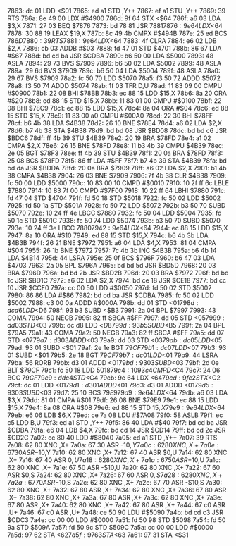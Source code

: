 7863: dc 01        LDD    <$01
7865: ed a1        STD    ,Y++
7867: ef a1        STU    ,Y++
7869: 39           RTS
786a: 8e 49 00     LDX    #$4900
786d: 9f 64        STX    <$64
786f: a6 03        LDA    $3,X
7871: 27 03        BEQ    $7876
7873: bd 78 81     JSR    $7881
7876: 9e 64        LDX    <$64
7878: 30 88 19     LEAX   $19,X
787b: 8c 49 4b     CMPX   #$494B
787e: 25 ed        BCS    $786D
7880: 39           RTS
7881: 9e 64        LDX    <$64
7883: 4f           CLRA
7884: e6 02        LDB    $2,X
7886: cb 03        ADDB   #$03
7888: fd 47 01     STD    $4701
788b: 86 67        LDA    #$67
788d: bd cd ba     JSR    $CDBA
7890: b6 50 00     LDA    $5000
7893: 48           ASLA
7894: 29 73        BVS    $7909
7896: b6 50 02     LDA    $5002
7899: 48           ASLA
789a: 29 6d        BVS    $7909
789c: b6 50 04     LDA    $5004
789f: 48           ASLA
78a0: 29 67        BVS    $7909
78a2: fc 50 70     LDD    $5070
78a5: f3 50 72     ADDD   $5072
78a8: f3 50 74     ADDD   $5074
78ab: 1f 03        TFR    D,U
78ad: 11 83 09 00  CMPU   #$0900
78b1: 22 08        BHI    $78BB
78b3: ec 88 15     LDD    $15,X
78b6: 8a 20        ORA    #$20
78b8: ed 88 15     STD    $15,X
78bb: 11 83 01 00  CMPU   #$0100
78bf: 22 08        BHI    $78C9
78c1: ec 88 15     LDD    $15,X
78c4: 8a 04        ORA    #$04
78c6: ed 88 15     STD    $15,X
78c9: 11 83 00 a0  CMPU   #$00A0
78cd: 22 30        BHI    $78FF
78cf: b6 4b 38     LDA    $4B38
78d2: 26 10        BNE    $78E4
78d4: a6 02        LDA    $2,X
78d6: b7 4b 38     STA    $4B38
78d9: bd bd 08     JSR    $BD08
78dc: bd bd c6     JSR    $BDC6
78df: ff 4b 39     STU    $4B39
78e2: 20 19        BRA    $78FD
78e4: a1 02        CMPA   $2,X
78e6: 26 15        BNE    $78FD
78e8: 11 b3 4b 39  CMPU   $4B39
78ec: 2e 05        BGT    $78F3
78ee: ff 4b 39     STU    $4B39
78f1: 20 0a        BRA    $78FD
78f3: 25 08        BCS    $78FD
78f5: 86 ff        LDA    #$FF
78f7: b7 4b 39     STA    $4B39
78fa: bd bd da     JSR    $BDDA
78fd: 20 0a        BRA    $7909
78ff: a6 02        LDA    $2,X
7901: b1 4b 38     CMPA   $4B38
7904: 26 03        BNE    $7909
7906: 7f 4b 38     CLR    $4B38
7909: fc 50 00     LDD    $5000
790c: 10 83 00 10  CMPD   #$0010
7910: 10 2f ff 6c  LBLE   $7880
7914: 10 83 7f 00  CMPD   #$7F00
7918: 10 22 ff 64  LBHI   $7880
791c: fd 47 04     STD    $4704
791f: fd 50 18     STD    $5018
7922: fc 50 02     LDD    $5002
7925: fd 50 1a     STD    $501A
7928: fc 50 72     LDD    $5072
792b: b3 50 70     SUBD   $5070
792e: 10 24 ff 4e  LBCC   $7880
7932: fc 50 04     LDD    $5004
7935: fd 50 1c     STD    $501C
7938: fc 50 74     LDD    $5074
793b: b3 50 70     SUBD   $5070
793e: 10 24 ff 3e  LBCC   $7880
7942: 9e 64        LDX    <$64
7944: ec 88 15     LDD    $15,X
7947: 8a 10        ORA    #$10
7949: ed 88 15     STD    $15,X
794c: b6 4b 3b     LDA    $4B3B
794f: 26 21        BNE    $7972
7951: a6 04        LDA    $4,X
7953: 81 04        CMPA   #$04
7955: 26 1b        BNE    $7972
7957: 7c 4b 3b     INC    $4B3B
795a: b6 4b 14     LDA    $4B14
795d: 44           LSRA
795e: 25 0f        BCS    $796F
7960: b6 47 03     LDA    $4703
7963: 2a 05        BPL    $796A
7965: bd bd 5d     JSR    $BD5D
7968: 20 03        BRA    $796D
796a: bd bd 2b     JSR    $BD2B
796d: 20 03        BRA    $7972
796f: bd bd 1c     JSR    $BD1C
7972: a6 02        LDA    $2,X
7974: bd ce 18     JSR    $CE18
7977: bd cc f0     JSR    $CCF0
797a: cc 00 50     LDD    #$0050
797d: fd 50 02     STD    $5002
7980: 86 86        LDA    #$86
7982: bd cd ba     JSR    $CDBA
7985: fc 50 02     LDD    $5002
7988: c3 00 0a     ADDD   #$000A
798b: dd 01        STD    <$01
798d: dc d6        LDD    <$D6
798f: 93 b3        SUBD   <$B3
7991: 2a 04        BPL    $7997
7993: 43           COMA
7994: 50           NEGB
7995: 82 ff        SBCA   #$FF
7997: dd 05        STD    <$05
7999: dd 03        STD    <$03
799b: dc d8        LDD    <$D8
799d: 93 b5        SUBD   <$B5
799f: 2a 04        BPL    $79A5
79a1: 43           COMA
79a2: 50           NEGB
79a3: 82 ff        SBCA   #$FF
79a5: dd 07        STD    <$07
79a7: d3 03        ADDD   <$03
79a9: dd 03        STD    <$03
79ab: dc 05        LDD    <$05
79ad: 93 01        SUBD   <$01
79af: 2e 1e        BGT    $79CF
79b1: dc 07        LDD    <$07
79b3: 93 01        SUBD   <$01
79b5: 2e 18        BGT    $79CF
79b7: dc 01        LDD    <$01
79b9: 44           LSRA
79ba: 56           RORB
79bb: d3 01        ADDD   <$01
79bd: 93 03        SUBD   <$03
79bf: 2d 0e        BLT    $79CF
79c1: fc 50 18     LDD    $5018
79c4: 10 93 c4     CMPD   <$C4
79c7: 24 06        BCC    $79CF
79c9: dd c4        STD    <$C4
79cb: 9e 64        LDX    <$64
79cd: 9f c2        STX    <$C2
79cf: dc 01        LDD    <$01
79d1: d3 01        ADDD   <$01
79d3: d3 01        ADDD   <$01
79d5: 93 03        SUBD   <$03
79d7: 25 10        BCS    $79E9
79d9: 9e 64        LDX    <$64
79db: a6 03        LDA    $3,X
79dd: 81 01        CMPA   #$01
79df: 26 08        BNE    $79E9
79e1: ec 88 15     LDD    $15,X
79e4: 8a 08        ORA    #$08
79e6: ed 88 15     STD    $15,X
79e9: 9e 64        LDX    <$64
79eb: e6 06        LDB    $6,X
79ed: ce 7a 08     LDU    #$7A08
79f0: 58           ASLB
79f1: ec c5        LDD    B,U
79f3: ed a1        STD    ,Y++
79f5: 86 40        LDA    #$40
79f7: bd cd ba     JSR    $CDBA
79fa: e6 04        LDB    $4,X
79fc: bd cd 14     JSR    $CD14
79ff: bd cd 2c     JSR    $CD2C
7a02: cc 80 40     LDD    #$8040
7a05: ed a1        STD    ,Y++
7a07: 39           RTS
7a08: 62 80        XNC    ,X+
7a0a: 67 30        ASR    -$10,Y
7a0c: 62 80        XNC    ,X+
7a0e: 67 30        ASR    -$10,Y
7a10: 62 80        XNC    ,X+
7a12: 67 40        ASR    $0,U
7a14: 62 80        XNC    ,X+
7a16: 67 40        ASR    $0,U
7a18: 62 80        XNC    ,X+
7a1a: 67 50        ASR    -$10,U
7a1c: 62 80        XNC    ,X+
7a1e: 67 50        ASR    -$10,U
7a20: 62 80        XNC    ,X+
7a22: 67 60        ASR    $0,S
7a24: 62 80        XNC    ,X+
7a26: 67 60        ASR    $0,S
7a28: 62 80        XNC    ,X+
7a2a: 67 70        ASR    -$10,S
7a2c: 62 80        XNC    ,X+
7a2e: 67 70        ASR    -$10,S
7a30: 62 80        XNC    ,X+
7a32: 67 80        ASR    ,X+
7a34: 62 80        XNC    ,X+
7a36: 67 80        ASR    ,X+
7a38: 62 80        XNC    ,X+
7a3a: 67 80        ASR    ,X+
7a3c: 62 80        XNC    ,X+
7a3e: 67 80        ASR    ,X+
7a40: 62 80        XNC    ,X+
7a42: 67 80        ASR    ,X+
7a44: 67 c0        ASR    ,U+
7a46: 67 c0        ASR    ,U+
7a48: ce 50 90     LDU    #$5090
7a4b: bd cd c3     JSR    $CDC3
7a4e: cc 00 00     LDD    #$0000
7a51: fd 50 98     STD    $5098
7a54: fd 50 9a     STD    $509A
7a57: fd 50 9c     STD    $509C
7a5a: cc 00 00     LDD    #$0000
7a5d: 97 62        STA    <$62
7a5f: 97 63        STA    <$63
7a61: 97 31        STA    <$31
